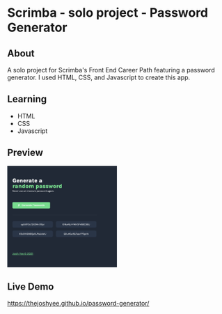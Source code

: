 # Scrimba - solo project - Password Generator 

## About
A solo project for Scrimba's Front End Career Path featuring a password generator. I used HTML, CSS, and Javascript to create this app.

## Learning
- HTML
- CSS
- Javascript



## Preview
<img src="https://github.com/thejoshyee/password-generator/blob/main/password-gen-preview.png?raw=true" width="50%" />


## Live Demo
https://thejoshyee.github.io/password-generator/
